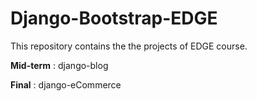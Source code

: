 # Django-Bootstrap-EDGE
This repository contains the the projects of EDGE course.

**Mid-term** : django-blog

**Final** : django-eCommerce
